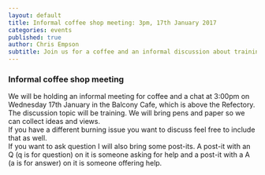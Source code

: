 ```yaml
---
layout: default
title: Informal coffee shop meeting: 3pm, 17th January 2017
categories: events
published: true
author: Chris Empson
subtitle: Join us for a coffee and an informal discussion about training.
---
```

<div class="container">
  <div class="row">
  <h3>Informal coffee shop meeting</h3>
  </div>
  <div class="row">
  We will be holding an informal meeting for coffee and a chat at 3:00pm on Wednesday 17th January in the Balcony Cafe, which is above the Refectory.
  </div>
  <div class="row">
  The discussion topic will be training. We will bring pens and paper so we can collect ideas and views.
  </div>
  <div class="row">
  If you have a different burning issue you want to discuss feel free to include that as well.
  </div>
  <div class="row">
  If you want to ask question I will also bring some post-its. A post-it with an Q (q is for question) on it is someone asking for help and a post-it with a A (a is for answer) on it is someone offering help.
  </div>
</div>

